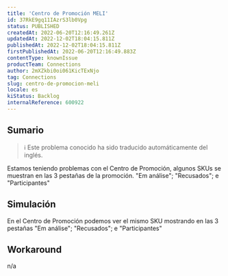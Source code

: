 ```yaml
---
title: 'Centro de Promoción MELI'
id: 37RkE9gq11IAzrS3lb0Vpg
status: PUBLISHED
createdAt: 2022-06-20T12:16:49.261Z
updatedAt: 2022-12-02T18:04:15.811Z
publishedAt: 2022-12-02T18:04:15.811Z
firstPublishedAt: 2022-06-20T12:16:49.883Z
contentType: knownIssue
productTeam: Connections
author: 2mXZkbi0oi061KicTExNjo
tag: Connections
slug: centro-de-promocion-meli
locale: es
kiStatus: Backlog
internalReference: 600922
---
```


## Sumario

>ℹ️ Este problema conocido ha sido traducido automáticamente del inglés.



Estamos teniendo problemas con el Centro de Promoción, algunos SKUs se muestran en las 3 pestañas de la promoción. "Em análise"; "Recusados"; e "Participantes"



## Simulación



En el Centro de Promoción podemos ver el mismo SKU mostrando en las 3 pestañas "Em análise"; "Recusados"; e "Participantes"



## Workaround


n/a

